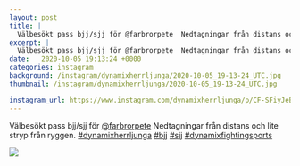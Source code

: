 ```yaml
---
layout: post
title: |
  Välbesökt pass bjj/sjj för @farbrorpete  Nedtagningar från distans och lite stryp från ryggen
excerpt: |
  Välbesökt pass bjj/sjj för @farbrorpete  Nedtagningar från distans och lite stryp från ryggen.    
date:   2020-10-05 19:13:24 +0000
categories: instagram
background: /instagram/dynamixherrljunga/2020-10-05_19-13-24_UTC.jpg
thumbnail: /instagram/dynamixherrljunga/2020-10-05_19-13-24_UTC.jpg

instagram_url: https://www.instagram.com/dynamixherrljunga/p/CF-SFiyJeBl
---
```

Välbesökt pass bjj/sjj för [@farbrorpete](https://www.instagram.com/farbrorpete/)  Nedtagningar från distans och lite stryp från ryggen. [#dynamixherrljunga](https://www.instagram.com/explore/tags/dynamixherrljunga/) [#bjj](https://www.instagram.com/explore/tags/bjj/) [#sjj](https://www.instagram.com/explore/tags/sjj/) [#dynamixfightingsports](https://www.instagram.com/explore/tags/dynamixfightingsports/)



<img src='/www-dynamix-herrljunga/instagram/dynamixherrljunga/2020-10-05_19-13-24_UTC.jpg' class='img-fluid' />
